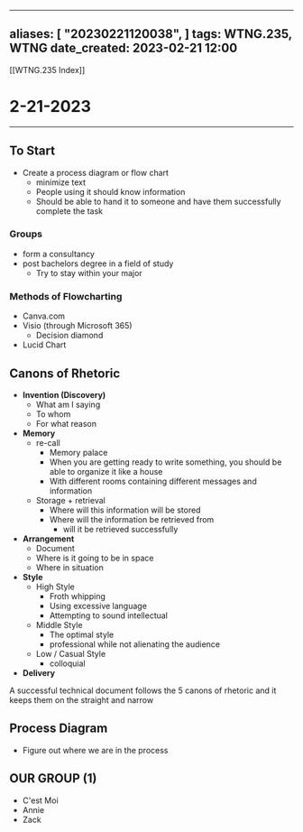 
---
aliases: [ "20230221120038",  ]
tags: WTNG.235, WTNG
date_created: 2023-02-21 12:00
---
[[WTNG.235 Index]]
# 2-21-2023
---
## To Start
- Create a process diagram or flow chart
	- minimize text
	- People using it should know information
	- Should be able to hand it to someone and have them successfully complete the task

### Groups
- form a consultancy 
- post bachelors degree in a field of study
	- Try to stay within your major

### Methods of Flowcharting
- Canva.com
- Visio (through Microsoft 365)
	- Decision diamond
- Lucid Chart

## Canons of Rhetoric
- **Invention (Discovery)**
	- What am I saying
	- To whom
	- For what reason
- **Memory**
	- re-call
		- Memory palace
		- When you are getting ready to write something, you should be able to organize it like a house
		- With different rooms containing different messages and information 
	- Storage + retrieval
		- Where will this information will be stored
		- Where will the information be retrieved from 
			- will it be retrieved successfully
- **Arrangement**
	- Document
	- Where is it going to be in space
	- Where in situation
- **Style** 
	- High Style
		- Froth whipping
		- Using excessive language 
		- Attempting to sound intellectual
	- Middle Style
		- The optimal style
		- professional while not alienating the audience
	- Low / Casual Style
		- colloquial
- **Delivery**

A successful technical document follows the 5 canons of rhetoric and it keeps them on the straight and narrow

## Process Diagram
- Figure out where we are in the process

## OUR GROUP (1)
- C'est Moi
- Annie
- Zack